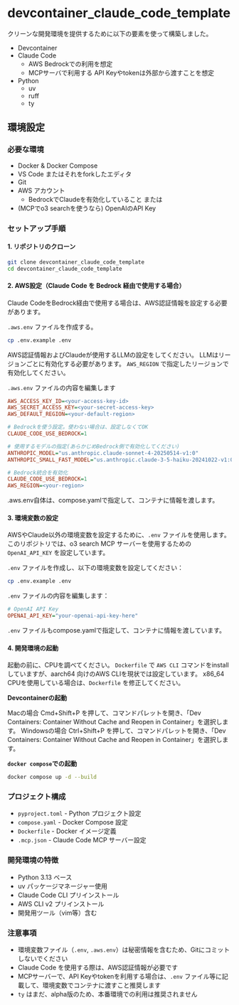 # devcontainer_claude_code_template
クリーンな開発環境を提供するために以下の要素を使って構築しました。
- Devcontainer
- Claude Code
    - AWS Bedrockでの利用を想定
    - MCPサーバで利用する API Keyやtokenは外部から渡すことを想定
- Python
  - uv
  - ruff
  - ty


## 環境設定

### 必要な環境

- Docker & Docker Compose
- VS Code またはそれをforkしたエディタ
- Git
- AWS アカウント
  - BedrockでClaudeを有効化していること または
- (MCPでo3 searchを使うなら) OpenAIのAPI Key

### セットアップ手順

#### 1. リポジトリのクローン
```bash
git clone devcontainer_claude_code_template
cd devcontainer_claude_code_template
```


#### 2. AWS設定（Claude Code を Bedrock 経由で使用する場合）
Claude CodeをBedrock経由で使用する場合は、AWS認証情報を設定する必要があります。

`.aws.env` ファイルを作成する。

```bash
cp .env.example .env
```

AWS認証情報およびClaudeが使用するLLMの設定をしてください。
LLMはリージョンごとに有効化する必要があります。 `AWS_REGION` で指定したリージョンで有効化してください。

`.aws.env` ファイルの内容を編集します
```ini
AWS_ACCESS_KEY_ID=<your-access-key-id>
AWS_SECRET_ACCESS_KEY=<your-secret-access-key>
AWS_DEFAULT_REGION=<your-default-region>

# Bedrockを使う設定。使わない場合は、設定しなくてOK
CLAUDE_CODE_USE_BEDROCK=1

# 使用するモデルの指定(あらかじめBedrock側で有効化してください)
ANTHROPIC_MODEL="us.anthropic.claude-sonnet-4-20250514-v1:0"
ANTHROPIC_SMALL_FAST_MODEL="us.anthropic.claude-3-5-haiku-20241022-v1:0"

# Bedrock統合を有効化
CLAUDE_CODE_USE_BEDROCK=1
AWS_REGION=<your-region>

```

.aws.env自体は、compose.yamlで指定して、コンテナに情報を渡します。

#### 3. 環境変数の設定

AWSやClaude以外の環境変数を設定するために、`.env` ファイルを使用します。
このリポジトリでは、o3 search MCP サーバーを使用するための `OpenAI_API_KEY` を設定しています。

`.env` ファイルを作成し、以下の環境変数を設定してください：

```bash
cp .env.example .env
```

`.env` ファイルの内容を編集します：

```ini
# OpenAI API Key
OPENAI_API_KEY="your-openai-api-key-here"
```

`.env` ファイルもcompose.yamlで指定して、コンテナに情報を渡しています。


#### 4. 開発環境の起動
起動の前に、CPUを調べてください。
`Dockerfile` で `AWS CLI` コマンドをinstallしていますが、aarch64 向けのAWS CLIを現状では設定しています。
x86_64 CPUを使用している場合は、`Dockerfile` を修正してください。

**Devcontainerの起動**

Macの場合 Cmd+Shift+P を押して、コマンドパレットを開き、「Dev Containers: Container Without Cache and Reopen in Container」を選択します。
Windowsの場合 Ctrl+Shift+P を押して、コマンドパレットを開き、「Dev Containers: Container Without Cache and Reopen in Container」を選択します。


**`docker compose`での起動**  
```bash
docker compose up -d --build
```


### プロジェクト構成

- `pyproject.toml` - Python プロジェクト設定
- `compose.yaml` - Docker Compose 設定
- `Dockerfile` - Docker イメージ定義
- `.mcp.json` - Claude Code MCP サーバー設定

### 開発環境の特徴

- Python 3.13 ベース
- uv パッケージマネージャー使用
- Claude Code CLI プリインストール
- AWS CLI v2 プリインストール
- 開発用ツール（vim等）含む

### 注意事項

- 環境変数ファイル（`.env`, `.aws.env`）は秘密情報を含むため、Gitにコミットしないでください
- Claude Code を使用する際は、AWS認証情報が必要です
- MCPサーバーで、API Keyやtokenを利用する場合は、`.env` ファイル等に記載して、環境変数でコンテナに渡すこと推奨します
- `ty` はまだ、alpha版のため、本番環境での利用は推奨されません
